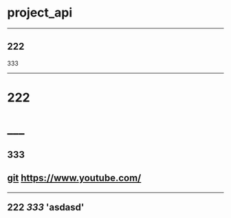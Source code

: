 # project_api
---
222
---
333
***
<h1> 222 <h1>
___
  
<h2> 333 <h2>
  
[git](https://www.youtube.com/)
<https://www.youtube.com/>
___
**222**
***333***
'asdasd'
